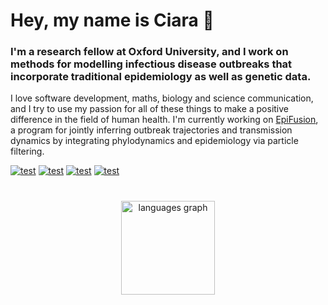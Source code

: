 # Hey, my name is Ciara 👋

### I'm a research fellow at Oxford University, and I work on methods for modelling infectious disease outbreaks that incorporate traditional epidemiology as well as genetic data.

I love software development, maths, biology and science communication, and I try to use my passion for all of these things to make a positive difference in the field of human health. I'm currently working on [EpiFusion](epifusion.org), a program for jointly inferring outbreak trajectories and transmission dynamics by integrating phylodynamics and epidemiology via particle filtering.

[![test](https://img.shields.io/badge/Website-orange?style=for-the-badge&logo=github&logoColor=white)](https://ciarajudge.github.io/)
[![test](https://img.shields.io/badge/LinkedIn-0077B5?style=for-the-badge&logo=linkedin&logoColor=white)](https://www.linkedin.com/in/ciarajudge/)
[![test](https://img.shields.io/badge/Spotify-1DB954?style=for-the-badge&logo=spotify&logoColor=white)](https://open.spotify.com/user/judge.ciara?si=e32d522146854a74)
[![test](https://img.shields.io/badge/Instagram-E4405F?style=for-the-badge&logo=instagram&logoColor=white)](https://www.instagram.com/ciarajudge/)

# 

<div align="center">
  <img src="https://github-readme-stats.vercel.app/api/top-langs?username=ciarajudge&locale=en&hide_title=false&layout=compact&card_width=320&langs_count=5&theme=dracula&hide_border=true&order=2" height="150" alt="languages graph"  />
  <!--<img src="https://streak-stats.demolab.com?user=ciarajudge&locale=en&mode=daily&theme=dracula&hide_border=true&border_radius=5&order=3" height="150" alt="streak graph"  /> -->
  <!--<img src="https://github-readme-activity-graph.vercel.app/graph?username=ciarajudge&radius=16&theme=react&area=true&order=5&hide_border=true&hide_title=true" height="300" alt="activity-graph graph"  />-->
</div> 

###
